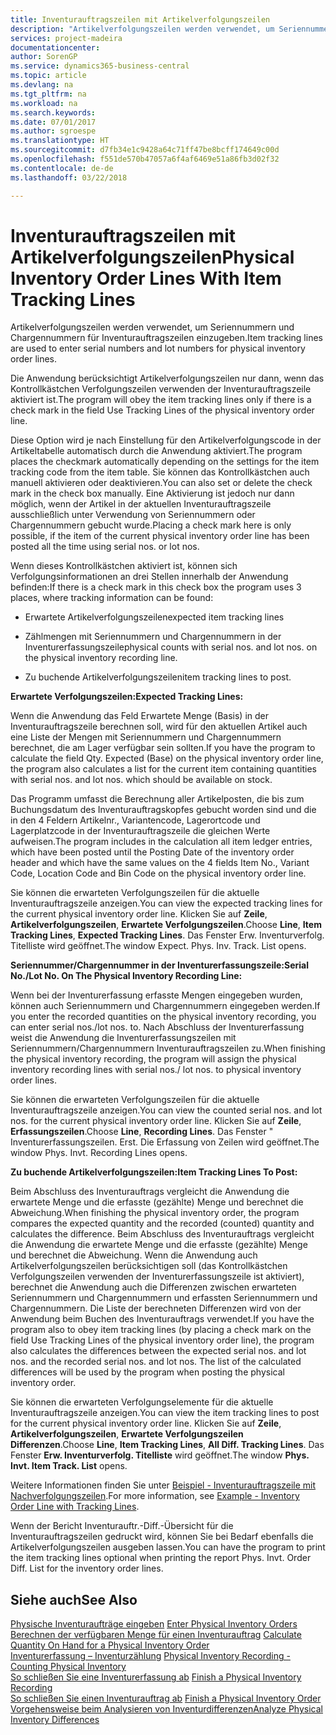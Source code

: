 ```yaml
---
title: Inventurauftragszeilen mit Artikelverfolgungszeilen
description: "Artikelverfolgungszeilen werden verwendet, um Seriennummern und Chargennummern für Inventurauftragszeilen einzugeben."
services: project-madeira
documentationcenter: 
author: SorenGP
ms.service: dynamics365-business-central
ms.topic: article
ms.devlang: na
ms.tgt_pltfrm: na
ms.workload: na
ms.search.keywords: 
ms.date: 07/01/2017
ms.author: sgroespe
ms.translationtype: HT
ms.sourcegitcommit: d7fb34e1c9428a64c71ff47be8bcff174649c00d
ms.openlocfilehash: f551de570b47057a6f4af6469e51a86fb3d02f32
ms.contentlocale: de-de
ms.lasthandoff: 03/22/2018

---
```

# <a name="physical-inventory-order-lines-with-item-tracking-lines"></a><span data-ttu-id="47790-103">Inventurauftragszeilen mit Artikelverfolgungszeilen</span><span class="sxs-lookup"><span data-stu-id="47790-103">Physical Inventory Order Lines With Item Tracking Lines</span></span>
<span data-ttu-id="47790-104">Artikelverfolgungszeilen werden verwendet, um Seriennummern und Chargennummern für Inventurauftragszeilen einzugeben.</span><span class="sxs-lookup"><span data-stu-id="47790-104">Item tracking lines are used to enter serial numbers and lot numbers for physical inventory order lines.</span></span>  

 <span data-ttu-id="47790-105">Die Anwendung berücksichtigt Artikelverfolgungszeilen nur dann, wenn das Kontrollkästchen  Verfolgungszeilen verwenden der Inventurauftragszeile aktiviert ist.</span><span class="sxs-lookup"><span data-stu-id="47790-105">The program will obey the item tracking lines only if there is a check mark in the field Use Tracking Lines of the physical inventory order line.</span></span>  

 <span data-ttu-id="47790-106">Diese Option wird je nach Einstellung für den Artikelverfolgungscode in der Artikeltabelle automatisch durch die Anwendung aktiviert.</span><span class="sxs-lookup"><span data-stu-id="47790-106">The program places the checkmark automatically depending on the settings for the item tracking code from the item table.</span></span> <span data-ttu-id="47790-107">Sie können das Kontrollkästchen auch manuell aktivieren oder deaktivieren.</span><span class="sxs-lookup"><span data-stu-id="47790-107">You can also set or delete the check mark in the check box manually.</span></span> <span data-ttu-id="47790-108">Eine Aktivierung ist jedoch nur dann möglich, wenn der Artikel in der aktuellen Inventurauftragszeile ausschließlich unter Verwendung von Seriennummern oder Chargennummern gebucht wurde.</span><span class="sxs-lookup"><span data-stu-id="47790-108">Placing a check mark here is only possible, if the item of the current physical inventory order line has been posted all the time using serial nos. or lot nos.</span></span>  

 <span data-ttu-id="47790-109">Wenn dieses Kontrollkästchen aktiviert ist, können sich Verfolgungsinformationen an drei Stellen innerhalb der Anwendung befinden:</span><span class="sxs-lookup"><span data-stu-id="47790-109">If there is a check mark in this check box the program uses 3 places, where tracking information can be found:</span></span>  

-   <span data-ttu-id="47790-110">Erwartete Artikelverfolgungszeilen</span><span class="sxs-lookup"><span data-stu-id="47790-110">expected item tracking lines</span></span>  

-   <span data-ttu-id="47790-111">Zählmengen mit Seriennummern und Chargennummern in der Inventurerfassungszeile</span><span class="sxs-lookup"><span data-stu-id="47790-111">physical counts with serial nos. and lot nos. on the physical inventory recording line.</span></span>  

-   <span data-ttu-id="47790-112">Zu buchende Artikelverfolgungszeilen</span><span class="sxs-lookup"><span data-stu-id="47790-112">item tracking lines to post.</span></span>  

 <span data-ttu-id="47790-113">**Erwartete Verfolgungszeilen:**</span><span class="sxs-lookup"><span data-stu-id="47790-113">**Expected Tracking Lines:**</span></span>  

 <span data-ttu-id="47790-114">Wenn die Anwendung das Feld Erwartete Menge (Basis) in der Inventurauftragszeile berechnen soll, wird für den aktuellen Artikel auch eine Liste der Mengen mit Seriennummern und Chargennummern berechnet, die am Lager verfügbar sein sollten.</span><span class="sxs-lookup"><span data-stu-id="47790-114">If you have the program to calculate the field Qty. Expected (Base) on the physical inventory order line, the program also calculates a list for the current item containing quantities with serial nos. and lot nos. which should be available on stock.</span></span>  

 <span data-ttu-id="47790-115">Das Programm umfasst die Berechnung aller Artikelposten, die bis zum Buchungsdatum des Inventurauftragskopfes gebucht worden sind und die in den 4 Feldern Artikelnr., Variantencode,  Lagerortcode und Lagerplatzcode in der Inventurauftragszeile die gleichen Werte aufweisen.</span><span class="sxs-lookup"><span data-stu-id="47790-115">The program includes in the calculation all item ledger entries, which have been posted until the Posting Date of the inventory order header and which have the same values on the 4 fields Item No., Variant Code, Location Code and Bin Code on the physical inventory order line.</span></span>  

 <span data-ttu-id="47790-116">Sie können die erwarteten Verfolgungszeilen für die aktuelle Inventurauftragszeile anzeigen.</span><span class="sxs-lookup"><span data-stu-id="47790-116">You can view the expected tracking lines for the current physical inventory order line.</span></span> <span data-ttu-id="47790-117">Klicken Sie auf **Zeile**, **Artikelverfolgungszeilen**, **Erwartete Verfolgungszeilen**.</span><span class="sxs-lookup"><span data-stu-id="47790-117">Choose **Line**, **Item Tracking Lines**, **Expected Tracking Lines**.</span></span> <span data-ttu-id="47790-118">Das Fenster Erw. Inventurverfolg. Titelliste wird geöffnet.</span><span class="sxs-lookup"><span data-stu-id="47790-118">The window Expect. Phys. Inv. Track. List opens.</span></span>  

 <span data-ttu-id="47790-119">**Seriennummer/Chargennummer in der Inventurerfassungszeile:**</span><span class="sxs-lookup"><span data-stu-id="47790-119">**Serial No./Lot No. On The Physical Inventory Recording Line:**</span></span>  

 <span data-ttu-id="47790-120">Wenn bei der Inventurerfassung erfasste Mengen eingegeben wurden, können auch Seriennummern und Chargennummern eingegeben werden.</span><span class="sxs-lookup"><span data-stu-id="47790-120">If you enter the recorded quantities on the physical inventory recording, you can enter serial nos./lot nos. to.</span></span> <span data-ttu-id="47790-121">Nach Abschluss der Inventurerfassung weist die Anwendung die Inventurerfassungszeilen mit Seriennummern/Chargennummern Inventurauftragszeilen zu.</span><span class="sxs-lookup"><span data-stu-id="47790-121">When finishing the physical inventory recording, the program will assign the physical inventory recording lines with serial nos./ lot nos. to physical inventory order lines.</span></span>  

 <span data-ttu-id="47790-122">Sie können die erwarteten Verfolgungszeilen für die aktuelle Inventurauftragszeile anzeigen.</span><span class="sxs-lookup"><span data-stu-id="47790-122">You can view the counted serial nos. and lot nos. for the current physical inventory order line.</span></span> <span data-ttu-id="47790-123">Klicken Sie auf **Zeile**, **Erfassungszeilen**.</span><span class="sxs-lookup"><span data-stu-id="47790-123">Choose **Line**, **Recording Lines**.</span></span> <span data-ttu-id="47790-124">Das Fenster " Inventurerfassungszeilen. Erst. Die Erfassung von Zeilen wird geöffnet.</span><span class="sxs-lookup"><span data-stu-id="47790-124">The window Phys. Invt. Recording Lines opens.</span></span>  

 <span data-ttu-id="47790-125">**Zu buchende Artikelverfolgungszeilen:**</span><span class="sxs-lookup"><span data-stu-id="47790-125">**Item Tracking Lines To Post:**</span></span>  

 <span data-ttu-id="47790-126">Beim Abschluss des Inventurauftrags vergleicht die Anwendung die erwartete Menge und die erfasste (gezählte) Menge und berechnet die Abweichung.</span><span class="sxs-lookup"><span data-stu-id="47790-126">When finishing the physical inventory order, the program compares the expected quantity and the recorded (counted) quantity and calculates the difference.</span></span> <span data-ttu-id="47790-127">Beim Abschluss des Inventurauftrags vergleicht die Anwendung die erwartete Menge und die erfasste (gezählte) Menge und berechnet die Abweichung. Wenn die Anwendung auch Artikelverfolgungszeilen berücksichtigen soll (das Kontrollkästchen  Verfolgungszeilen verwenden der Inventurerfassungszeile ist aktiviert), berechnet die Anwendung auch die Differenzen zwischen erwarteten Seriennummern und Chargennummern und erfassten Seriennummern und Chargennummern. Die Liste der berechneten Differenzen wird von der Anwendung beim Buchen des Inventurauftrags verwendet.</span><span class="sxs-lookup"><span data-stu-id="47790-127">If you have the program also to obey item tracking lines (by placing a check mark on the field Use Tracking Lines of the physical inventory order line), the program also calculates the differences between the expected serial nos. and lot nos. and the recorded serial nos. and lot nos. The list of the calculated differences will be used by the program when posting the physical inventory order.</span></span>  

 <span data-ttu-id="47790-128">Sie können die erwarteten Verfolgungselemente für die aktuelle Inventurauftragszeile anzeigen.</span><span class="sxs-lookup"><span data-stu-id="47790-128">You can view the item tracking lines to post for the current physical inventory order line.</span></span> <span data-ttu-id="47790-129">Klicken Sie auf **Zeile**, **Artikelverfolgungszeilen**, **Erwartete Verfolgungszeilen Differenzen**.</span><span class="sxs-lookup"><span data-stu-id="47790-129">Choose **Line**, **Item Tracking Lines**, **All Diff. Tracking Lines**.</span></span> <span data-ttu-id="47790-130">Das Fenster **Erw. Inventurverfolg. Titelliste** wird geöffnet.</span><span class="sxs-lookup"><span data-stu-id="47790-130">The window **Phys. Invt. Item Track. List** opens.</span></span>  

 <span data-ttu-id="47790-131">Weitere Informationen finden Sie unter [Beispiel - Inventurauftragszeile mit Nachverfolgungszeilen](example-inventory-order-line-with-tracking-lines.md).</span><span class="sxs-lookup"><span data-stu-id="47790-131">For more information, see [Example - Inventory Order Line with Tracking Lines](example-inventory-order-line-with-tracking-lines.md).</span></span>  

 <span data-ttu-id="47790-132">Wenn der Bericht Inventurauftr.-Diff.-Übersicht für die Inventurauftragszeilen gedruckt wird, können Sie bei Bedarf ebenfalls die Artikelverfolgungszeilen ausgeben lassen.</span><span class="sxs-lookup"><span data-stu-id="47790-132">You can have the program to print the item tracking lines optional when printing the report Phys. Invt. Order Diff. List for the inventory order lines.</span></span>  

## <a name="see-also"></a><span data-ttu-id="47790-133">Siehe auch</span><span class="sxs-lookup"><span data-stu-id="47790-133">See Also</span></span>  
 <span data-ttu-id="47790-134">[Physische Inventuraufträge eingeben](how-to-enter-physical-inventory-orders.md) </span><span class="sxs-lookup"><span data-stu-id="47790-134">[Enter Physical Inventory Orders](how-to-enter-physical-inventory-orders.md) </span></span>  
 <span data-ttu-id="47790-135">[Berechnen der verfügbaren Menge für einen Inventurauftrag](how-to-calculate-quantity-on-hand-for-a-physical-inventory-order.md) </span><span class="sxs-lookup"><span data-stu-id="47790-135">[Calculate Quantity On Hand for a Physical Inventory Order](how-to-calculate-quantity-on-hand-for-a-physical-inventory-order.md) </span></span>  
 <span data-ttu-id="47790-136">[Inventurerfassung – Inventurzählung](physical-inventory-recording-counting-physical-inventory.md) </span><span class="sxs-lookup"><span data-stu-id="47790-136">[Physical Inventory Recording - Counting Physical Inventory](physical-inventory-recording-counting-physical-inventory.md) </span></span>  
 <span data-ttu-id="47790-137">[So schließen Sie eine Inventurerfassung ab](how-to-finish-a-physical-inventory-recording.md) </span><span class="sxs-lookup"><span data-stu-id="47790-137">[Finish a Physical Inventory Recording](how-to-finish-a-physical-inventory-recording.md) </span></span>  
 <span data-ttu-id="47790-138">[So schließen Sie einen Inventurauftrag ab](how-to-finish-a-physical-inventory-order.md) </span><span class="sxs-lookup"><span data-stu-id="47790-138">[Finish a Physical Inventory Order](how-to-finish-a-physical-inventory-order.md) </span></span>  
 [<span data-ttu-id="47790-139">Vorgehensweise beim Analysieren von Inventurdifferenzen</span><span class="sxs-lookup"><span data-stu-id="47790-139">Analyze Physical Inventory Differences</span></span>](how-to-analyze-physical-inventory-differences.md)

